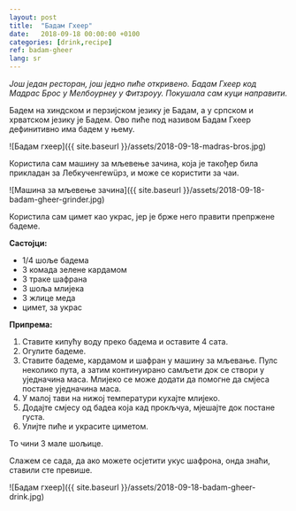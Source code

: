 ```yaml
---
layout: post
title:  "Бадам Гхеер"
date:   2018-09-18 00:00:00 +0100
categories: [drink,recipe]
ref: badam-gheer
lang: sr
---
```


*Још један ресторан, још једно пиће откривено.  Бадам Гхеер код Мадрас Брос у Мелбоурнеу у Фитзроyу. Покушала сам куци направити.*

Бадем на хиндском и перзијском језику је Бадам, а у српском и хрватском језику је Бадем. Ово пиће под називом Бадам Гхеер дефинитивно има бадем у њему.

![Бадам гхеер]({{ site.baseurl }}/assets/2018-09-18-madras-bros.jpg)

Користила сам машину за мљевење зачина, која је такођер била прикладан за Лебкученгеwüрз, и може се користити за чаи.

![Машина за мљевење зачина]({{ site.baseurl }}/assets/2018-09-18-badam-gheer-grinder.jpg)

Користила сам цимет као украс, јер је брже него правити препржене бадеме.

**Састојци:**

* 1/4 шоље бадема
* 3 комада зелене кардамом
* 3 траке шафрана
* 3 шоља млијека
* 3 жлице меда
* цимет, за украс

**Припрема:**

1. Ставите кипућу воду преко бадема и оставите 4 сата.
2. Огулите бадеме.
3. Ставите бадеме, кардамом и шафран у машину за мљевање. Пулс неколико пута, а затим континуирано самљети док се створи у уједначина маса. Млијеко се може додати да помогне да смјеса постане уједначина маса.
4. У малој тави на нижој температури кухајте млијеко.
5. Додајте смјесу од бадеа која кад прокљчуа, мјешајте док постане густа.
6. Улијте пиће и украсите циметом.

То чини 3 мале шољице.

Слажем се сада, да ако можете осјетити укус шафрона, онда знаћи, ставили сте превише.

![Бадам гхеер]({{ site.baseurl }}/assets/2018-09-18-badam-gheer-drink.jpg)